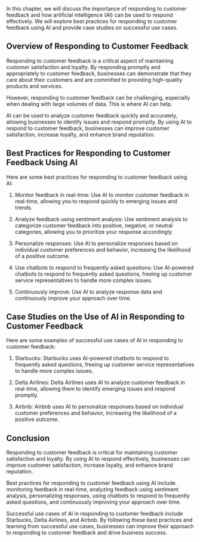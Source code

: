 
In this chapter, we will discuss the importance of responding to customer feedback and how artificial intelligence (AI) can be used to respond effectively. We will explore best practices for responding to customer feedback using AI and provide case studies on successful use cases.

Overview of Responding to Customer Feedback
-------------------------------------------

Responding to customer feedback is a critical aspect of maintaining customer satisfaction and loyalty. By responding promptly and appropriately to customer feedback, businesses can demonstrate that they care about their customers and are committed to providing high-quality products and services.

However, responding to customer feedback can be challenging, especially when dealing with large volumes of data. This is where AI can help.

AI can be used to analyze customer feedback quickly and accurately, allowing businesses to identify issues and respond promptly. By using AI to respond to customer feedback, businesses can improve customer satisfaction, increase loyalty, and enhance brand reputation.

Best Practices for Responding to Customer Feedback Using AI
-----------------------------------------------------------

Here are some best practices for responding to customer feedback using AI:

1. Monitor feedback in real-time: Use AI to monitor customer feedback in real-time, allowing you to respond quickly to emerging issues and trends.

2. Analyze feedback using sentiment analysis: Use sentiment analysis to categorize customer feedback into positive, negative, or neutral categories, allowing you to prioritize your response accordingly.

3. Personalize responses: Use AI to personalize responses based on individual customer preferences and behavior, increasing the likelihood of a positive outcome.

4. Use chatbots to respond to frequently asked questions: Use AI-powered chatbots to respond to frequently asked questions, freeing up customer service representatives to handle more complex issues.

5. Continuously improve: Use AI to analyze response data and continuously improve your approach over time.

Case Studies on the Use of AI in Responding to Customer Feedback
----------------------------------------------------------------

Here are some examples of successful use cases of AI in responding to customer feedback:

1. Starbucks: Starbucks uses AI-powered chatbots to respond to frequently asked questions, freeing up customer service representatives to handle more complex issues.

2. Delta Airlines: Delta Airlines uses AI to analyze customer feedback in real-time, allowing them to identify emerging issues and respond promptly.

3. Airbnb: Airbnb uses AI to personalize responses based on individual customer preferences and behavior, increasing the likelihood of a positive outcome.

Conclusion
----------

Responding to customer feedback is critical for maintaining customer satisfaction and loyalty. By using AI to respond effectively, businesses can improve customer satisfaction, increase loyalty, and enhance brand reputation.

Best practices for responding to customer feedback using AI include monitoring feedback in real-time, analyzing feedback using sentiment analysis, personalizing responses, using chatbots to respond to frequently asked questions, and continuously improving your approach over time.

Successful use cases of AI in responding to customer feedback include Starbucks, Delta Airlines, and Airbnb. By following these best practices and learning from successful use cases, businesses can improve their approach to responding to customer feedback and drive business success.

